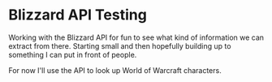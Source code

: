 Blizzard API Testing
====================

Working with the Blizzard API for fun to see what kind of information we can extract from there. Starting small and then hopefully building up to something I can put in front of people.

For now I'll use the API to look up World of Warcraft characters.